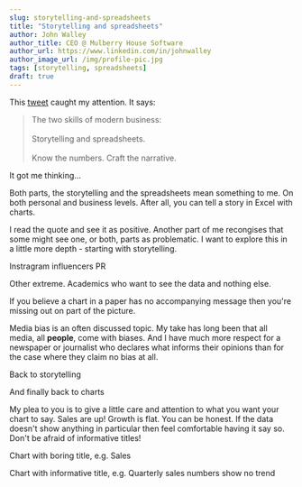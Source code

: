 ```yaml
---
slug: storytelling-and-spreadsheets
title: "Storytelling and spreadsheets"
author: John Walley
author_title: CEO @ Mulberry House Software
author_url: https://www.linkedin.com/in/johnwalley
author_image_url: /img/profile-pic.jpg
tags: [storytelling, spreadsheets]
draft: true
---
```


This [tweet](https://twitter.com/JamesClear/status/1229913599151353857?ref_src=twsrc%5Etfw) caught my attention. It says:

<blockquote><p>The two skills of modern business: <br /><br />Storytelling and spreadsheets. <br /><br />Know the numbers. Craft the narrative.</p></blockquote>

It got me thinking...

Both parts, the storytelling and the spreadsheets mean something to me. On both personal and business levels. After all, you can tell a story in Excel with charts.

I read the quote and see it as positive. Another part of me recongises that some might see one, or both, parts as problematic. I want to explore this in a little more depth - starting with storytelling.

Instragram influencers
PR

Other extreme. Academics who want to see the data and nothing else.

If you believe a chart in a paper has no accompanying message then you're missing out on part of the picture.

Media bias is an often discussed topic. My take has long been that all media, all **people**, come with biases. And I have much more respect for a newspaper or journalist who declares what informs their opinions than for the case where they claim no bias at all.

Back to storytelling

And finally back to charts

My plea to you is to give a little care and attention to what you want your chart to say. Sales are up! Growth is flat. You can be honest. If the data doesn't show anything in particular then feel comfortable having it say so. Don't be afraid of informative titles!

Chart with boring title, e.g. Sales

Chart with informative title, e.g. Quarterly sales numbers show no trend
